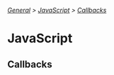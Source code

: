 _[General](../README.md) > [JavaScript](./main.md) > [Callbacks](./Callbacks.md)_

# **JavaScript**

## **Callbacks**

